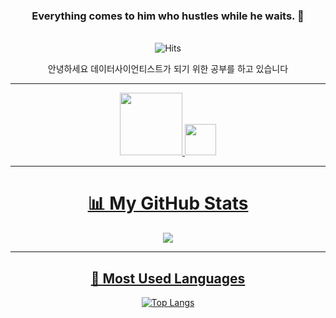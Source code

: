 <div align="center">

### **Everything comes to him who hustles while he waits.** 👋
<br> ![Hits](https://hits.seeyoufarm.com/api/count/incr/badge.svg?url=https%3A%2F%2Fgithub.com%2FYoungJun-Player)


안녕하세요 데이터사이언티스트가 되기 위한 공부를 하고 있습니다

-------------
<div align="center">
  <a href="https://www.kaggle.com/youngjunplayer"><img src="https://www.kaggle.com/static/images/site-logo.svg" width="100" /> <img src="https://www.kaggle.com/static/images/tiers/contributor@192.png" width="50" /> 

-------------
# 📊 My GitHub Stats
<img src="https://github-readme-stats.vercel.app/api?username=YoungJun-Player&show_icons=true&hide_border=true" />

-------------
## 🚀 Most Used Languages
[![Top Langs](https://github-readme-stats.vercel.app/api/top-langs/?username=YoungJun-Player&layout=compact&theme=radical)](https://github.com/anuraghazra/github-readme-stats)

<!--
**YoungJun-Player/YoungJun-Player** is a ✨ _special_ ✨ repository because its `README.md` (this file) appears on your GitHub profile.

Here are some ideas to get you started:

- 🔭 I’m currently working on ...
- 🌱 I’m currently learning ...
- 👯 I’m looking to collaborate on ...
- 🤔 I’m looking for help with ...
- 💬 Ask me about ...
- 📫 How to reach me: ...
- 😄 Pronouns: ...
- ⚡ Fun fact: ...
-->
